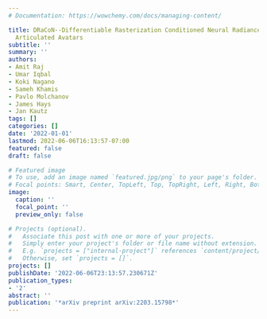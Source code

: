 ```yaml
---
# Documentation: https://wowchemy.com/docs/managing-content/

title: DRaCoN--Differentiable Rasterization Conditioned Neural Radiance Fields for
  Articulated Avatars
subtitle: ''
summary: ''
authors:
- Amit Raj
- Umar Iqbal
- Koki Nagano
- Sameh Khamis
- Pavlo Molchanov
- James Hays
- Jan Kautz
tags: []
categories: []
date: '2022-01-01'
lastmod: 2022-06-06T16:13:57-07:00
featured: false
draft: false

# Featured image
# To use, add an image named `featured.jpg/png` to your page's folder.
# Focal points: Smart, Center, TopLeft, Top, TopRight, Left, Right, BottomLeft, Bottom, BottomRight.
image:
  caption: ''
  focal_point: ''
  preview_only: false

# Projects (optional).
#   Associate this post with one or more of your projects.
#   Simply enter your project's folder or file name without extension.
#   E.g. `projects = ["internal-project"]` references `content/project/deep-learning/index.md`.
#   Otherwise, set `projects = []`.
projects: []
publishDate: '2022-06-06T23:13:57.230671Z'
publication_types:
- '2'
abstract: ''
publication: '*arXiv preprint arXiv:2203.15798*'
---
```

